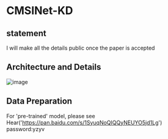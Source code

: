 # CMSINet-KD
## statement
I will make all the details public once the paper is accepted
## Architecture and Details
![image](https://github.com/user-attachments/assets/7062f4c0-16d0-4d04-9dbe-a0949ce9d44b)
## Data Preparation
For 'pre-trained' model, please see Hear('https://pan.baidu.com/s/1SyuqNoQIQQyNEUYO5jd1Lg') password:yzyv
